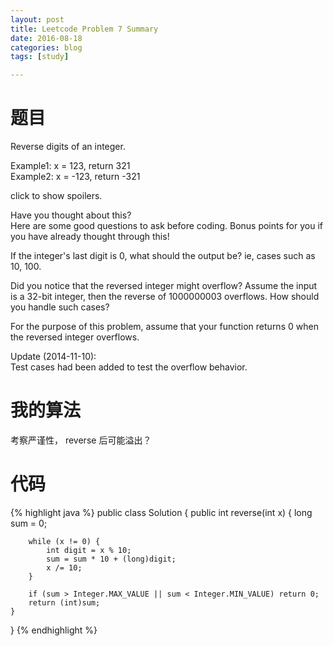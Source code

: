 ```yaml
---
layout: post
title: Leetcode Problem 7 Summary
date: 2016-08-18
categories: blog
tags: [study]

---
```


# 题目

Reverse digits of an integer.

Example1: x = 123, return 321  
Example2: x = -123, return -321

click to show spoilers.

Have you thought about this?  
Here are some good questions to ask before coding. Bonus points for you if you have already thought through this!

If the integer's last digit is 0, what should the output be? ie, cases such as 10, 100.

Did you notice that the reversed integer might overflow? Assume the input is a 32-bit integer, then the reverse of 1000000003 overflows. How should you handle such cases?

For the purpose of this problem, assume that your function returns 0 when the reversed integer overflows.

Update (2014-11-10):  
Test cases had been added to test the overflow behavior.

# 我的算法

考察严谨性， reverse 后可能溢出？

# 代码

{% highlight java %}
public class Solution {
    public int reverse(int x) {
        long sum = 0;
        
        while (x != 0) {
            int digit = x % 10;
            sum = sum * 10 + (long)digit;
            x /= 10;
        }
        
        if (sum > Integer.MAX_VALUE || sum < Integer.MIN_VALUE) return 0;
        return (int)sum;
    }
}
{% endhighlight %}